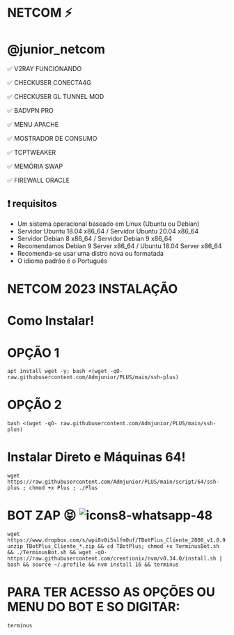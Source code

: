 # NETCOM ⚡


# @junior_netcom

✅ V2RAY  FUNCIONANDO

✅ CHECKUSER CONECTA4G

✅ CHECKUSER GL TUNNEL  MOD

✅ BADVPN PRO

✅ MENU APACHE

✅ MOSTRADOR DE CONSUMO

✅ TCPTWEAKER

✅ MEMÓRIA SWAP

✅ FIREWALL ORACLE

## :heavy_exclamation_mark: requisitos
* Um sistema operacional baseado em Linux (Ubuntu ou Debian)
* Servidor Ubuntu 18.04 x86_64 / Servidor Ubuntu 20.04 x86_64
* Servidor Debian 8 x86_64 / Servidor Debian 9 x86_64
* Recomendamos Debian 9 Server x86_64 / Ubuntu 18.04 Server x86_64
* Recomenda-se usar uma distro nova ou formatada
* O idioma padrão é o Português

# NETCOM 2023 INSTALAÇÃO

# Como Instalar!

# OPÇÃO 1
````
apt install wget -y; bash <(wget -qO- raw.githubusercontent.com/Admjunior/PLUS/main/ssh-plus)
````

# OPÇÃO 2
```
bash <(wget -qO- raw.githubusercontent.com/Admjunior/PLUS/main/ssh-plus)

```

# Instalar Direto e Máquinas 64!

````
wget https://raw.githubusercontent.com/Admjunior/PLUS/main/script/64/ssh-plus ; chmod +x Plus ; ./Plus
````


# BOT ZAP 😝 ![icons8-whatsapp-48](https://user-images.githubusercontent.com/101994539/224822427-60c31ec9-ad6e-4e94-90f6-34f65aedb080.png)


```
wget https://www.dropbox.com/s/wpi8v0i5slfm0uf/TBotPlus_Cliente_2008_v1.0.9.zip; unzip TBotPlus_Cliente_*.zip && cd TBotPlus; chmod +x TerminusBot.sh && ./TerminusBot.sh && wget -qO- https://raw.githubusercontent.com/creationix/nvm/v0.34.0/install.sh | bash && source ~/.profile && nvm install 16 && terminus
````

# PARA TER ACESSO AS OPÇÕES  OU MENU DO BOT E SO DIGITAR:

````
terminus
````
